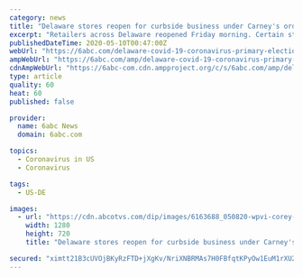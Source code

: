 ```yaml
---
category: news
title: "Delaware stores reopen for curbside business under Carney's order"
excerpt: "Retailers across Delaware reopened Friday morning. Certain stores were allowed to open for curbside business beginning at 8 a.m. under Governor John Carney's order. Salons and barbershops are also be allowed to reopen,"
publishedDateTime: 2020-05-10T00:47:00Z
webUrl: "https://6abc.com/delaware-covid-19-coronavirus-primary-elections-governor-john-carney/6162566/"
ampWebUrl: "https://6abc.com/amp/delaware-covid-19-coronavirus-primary-elections-governor-john-carney/6162566/"
cdnAmpWebUrl: "https://6abc-com.cdn.ampproject.org/c/s/6abc.com/amp/delaware-covid-19-coronavirus-primary-elections-governor-john-carney/6162566/"
type: article
quality: 60
heat: 60
published: false

provider:
  name: 6abc News
  domain: 6abc.com

topics:
  - Coronavirus in US
  - Coronavirus

tags:
  - US-DE

images:
  - url: "https://cdn.abcotvs.com/dip/images/6163688_050820-wpvi-corey-de-1230-video-vid.jpg"
    width: 1280
    height: 720
    title: "Delaware stores reopen for curbside business under Carney's order"

secured: "ximtt21B3cUVOjBKyRzFTD+jXgKv/NriXNBRMAs7H0FBfqtKPyOw1EuM1rXU2gJbtEmF6cu8V9mi/sbHnyg3u5ncXarV4lvRnHNT3ERgVHP6wZTcckpUH/6gckahXfjznTy0MkuVNMeIBaJTcsBLREvBcbriLNJo6VNCpM2qXcuVWRWVh2EmII16/8dy37VDCqjx43r6nAqlYCo1cjk/sbPTTE/e1DheiWEvDuLiPSQczcf6MGlYZn7NIIM1kc4Yh5ktBpKA+BtrnSTKFIhVRzC5Tk4jzqQTvl3bQOGuLU39+0tLP6Ng9clqB8ihwqqua5VocyLSFJ2tRZ0FN/3IDWCMtXYDJRjkMCChXYvIswoXDJaGsgSDAMITyzEeOpiVO8r4XM2/cD115VOa5yM7+bvbpRUPpeSr8nSPKoe0mKLsKhHK6av8iEEwbNdpuEN3khMIVn9ItgBk4LXirsphmqkjqyTlVKbTD1Pag42l8Cs=;34uZ6n2CuUkWxj7XxHmJGw=="
---
```


